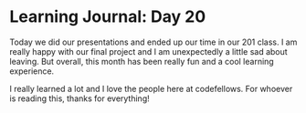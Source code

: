 # Learning Journal: Day 20

Today we did our presentations and ended up our time in our 201 class. I am really happy with our final project and I am unexpectedly a little sad about leaving. But overall, this month has been really fun and a cool learning experience.

I really learned a lot and I love the people here at codefellows. For whoever is reading this, thanks for everything!
